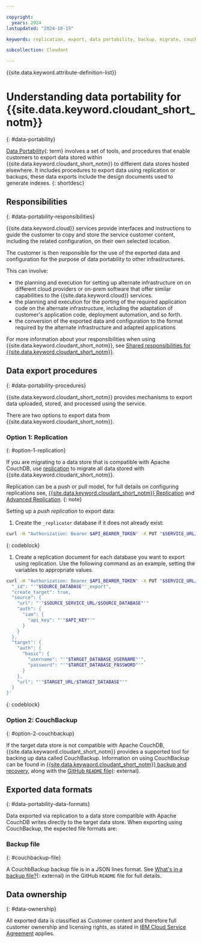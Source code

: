 ```yaml
---

copyright:
  years: 2024
lastupdated: "2024-10-15"

keywords: replication, export, data portability, backup, migrate, couchbackup, dora

subcollection: Cloudant

---
```


{{site.data.keyword.attribute-definition-list}}


# Understanding data portability for {{site.data.keyword.cloudant_short_notm}}
{: #data-portability}

[Data Portability](#x2113280){: term} involves a set of tools, and procedures that enable customers to export data stored within {{site.data.keyword.cloudant_short_notm}} to different data stores hosted elsewhere. It includes procedures to export data using replication or backups, these data exports include the design documents used to generate indexes.
{: shortdesc}

## Responsibilities
{: #data-portability-responsibilities}

{{site.data.keyword.cloud}} services provide interfaces and instructions to guide the customer to copy and store the service customer content, including the related configuration, on their own selected location.

The customer is then responsible for the use of the exported data and configuration for the purpose of data portability to other infrastructures.

This can involve:

- the planning and execution for setting up alternate infrastructure on on different cloud providers or on-prem software that offer similar capabilities to the {{site.data.keyword.cloud}} services.
- the planning and execution for the porting of the required application code on the alternate infrastructure, including the adaptation of customer's application code, deployment automation, and so forth.
- the conversion of the exported data and configuration to the format required by the alternate infrastructure and adapted applications

For more information about your responsibilities when using {{site.data.keyword.cloudant_short_notm}}, see [Shared responsibilities for {{site.data.keyword.cloudant_short_notm}}](/docs/Cloudant?topic=Cloudant-cloudant-responsibilities).

## Data export procedures
{: #data-portability-procedures}

{{site.data.keyword.cloudant_short_notm}} provides mechanisms to export data uploaded, stored, and processed using the service.

There are two options to export data from {{site.data.keyword.cloudant_short_notm}}.

### Option 1: Replication
{: #option-1-replication}

If you are migrating to a data store that is compatible with Apache CouchDB, use [replication](/docs/Cloudant?topic=Cloudant-advanced-replication) to migrate all data stored with {{site.data.keyword.cloudant_short_notm}}.

Replication can be a push or pull model, for full details on configuring replications see,
[{{site.data.keyword.cloudant_short_notm}} Replication](/docs/Cloudant?topic=Cloudant-advanced-replication) and
[Advanced Replication](https://cloud.ibm.com/docs/Cloudant?topic=Cloudant-advanced-replication).
{: note}

Setting up a *push replication* to export data:

1. Create the `_replicator` database if it does not already exist:

```sh
curl -H "Authorization: Bearer $API_BEARER_TOKEN" -X PUT "$SERVICE_URL/_replicator
```
{: codeblock}

1. Create a replication document for each database you want to export using replication. Use the following command as an example, setting the variables to appropriate values.

```sh
curl -H "Authorization: Bearer $API_BEARER_TOKEN" -X PUT "$SERVICE_URL/_replicator/$SOURCE_DATABASE_export" -H "Content-Type: application/json" --data '{
  "_id": "'"$SOURCE_DATABASE"'_export",
  "create_target": true,
  "source": {
    "url": "'"$SOURCE_SERVICE_URL/$SOURCE_DATABASE"'"
    "auth": {
      "iam": {
        "api_key": "'"$API_KEY"'"
      }
    }
  },
  "target": {
    "auth": {
      "basic": {
        "username": "'"$TARGET_DATABASE_USERNAME"'",
        "password": "'"$TARGET_DATABASE_PASSWORD"'"
      }
    },
    "url": "'"$TARGET_URL/$TARGET_DATABASE"'"
  }
}'
```
{: codeblock}


### Option 2: CouchBackup
{: #option-2-couchbackup}

If the target data store is not compatible with Apache CouchDB, {{site.data.keywaord.cloudant_short_notm}} provides a supported tool
for backing up data called CouchBackup. Information on using CouchBackup can be found in [{{site.data.keywaord.cloudant_short_notm}} backup and recovery](docs/Cloudant?topic=Cloudant-ibm-cloudant-backup-and-recovery), along with the [GitHub `README` file](https://github.com/cloudant/couchbackup/blob/master/README.md){: external}.

## Exported data formats
{: #data-portability-data-formats}

Data exported via replication to a data store compatible with Apache CouchDB writes directly to the target data store. When exporting using CouchBackup, the expected file formats are:

### Backup file
{: #couchbackup-file}

A CouchbBackup backup file is in a JSON lines format. See [What's in a backup file?](https://github.com/IBM/couchbackup/blob/main/README.md#whats-in-a-backup-file){: external} in the
GitHub `README` file for full details.

## Data ownership
{: #data-ownership}

All exported data is classified as Customer content and therefore full customer ownership and licensing rights, as stated in [IBM Cloud Service Agreement](https://www.ibm.com/terms/?id=Z126-6304_WS) applies.
